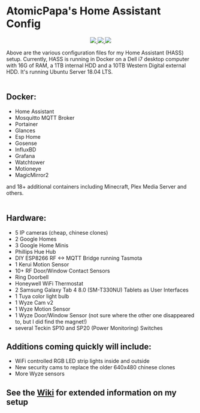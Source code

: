 # AtomicPapa's Home Assistant Config

<div align="center"><a href="https://travis-ci.org/atomicpapa/hassconfig">
  <img src="https://travis-ci.org/atomicpapa/hassconfig.svg?branch=master">
</a>
<a href="https://github.com/atomicpapa/hassconfig/commits/master">
  <img src="https://img.shields.io/github/last-commit/atomicpapa/hassconfig">
</a>
<a href="https://www.twitter.com/Atomic_HA">
  <img src="https://img.shields.io/twitter/follow/Atomic_HA">
</a></div>

Above are the various configuration files for my Home Assistant (HASS) setup. Currently, HASS is running in Docker on a Dell i7 desktop computer with 16G of RAM, a 1TB internal HDD and a 10TB Western Digital external HDD. It's running Ubuntu Server 18.04 LTS.<br>
<br>

## Docker:

- Home Assistant
- Mosquitto MQTT Broker
- Portainer
- Glances
- Esp Home
- Gosense
- InfluxBD
- Grafana
- Watchtower
- Motioneye
- MagicMirror2

and 18+ additional containers including Minecraft, Plex Media Server and others.<br>
<br>

## Hardware:

- 5 IP cameras (cheap, chinese clones)
- 2 Google Homes
- 3 Google Home Minis
- Phillips Hue Hub
- DIY ESP8266 RF <-> MQTT Bridge running Tasmota
- 1 Kerui Motion Sensor
- 10+ RF Door/Window Contact Sensors
- Ring Doorbell
- Honeywell WiFi Thermostat
- 2 Samsung Galaxy Tab 4 8.0 (SM-T330NU) Tablets as User Interfaces
- 1 Tuya color light bulb
- 1 Wyze Cam v2
- 1 Wyze Motion Sensor
- 1 Wyze Door/Window Sensor (not sure where the other one disappeared to, but I did find the magnet!)
- several Teckin SP10 and SP20 (Power Monitoring) Switches

## Additions coming quickly will include:

- WiFi controlled RGB LED strip lights inside and outside
- New security cams to replace the older 640x480 chinese clones
- More Wyze sensors

## See the [Wiki](https://github.com/atomicpapa/hassconfig/wiki) for extended information on my setup

